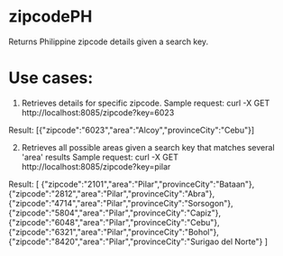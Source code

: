 # zipcodePH

Returns Philippine zipcode details given a search key.

# Use cases:
1. Retrieves details for specific zipcode.
Sample request:
curl -X GET http://localhost:8085/zipcode?key=6023

Result:
[{"zipcode":"6023","area":"Alcoy","provinceCity":"Cebu"}]

2. Retrieves all possible areas given a search key that matches several 'area' results
Sample request:
curl -X GET http://localhost:8085/zipcode?key=pilar

Result:
[
 {"zipcode":"2101","area":"Pilar","provinceCity":"Bataan"},
 {"zipcode":"2812","area":"Pilar","provinceCity":"Abra"},
 {"zipcode":"4714","area":"Pilar","provinceCity":"Sorsogon"},
 {"zipcode":"5804","area":"Pilar","provinceCity":"Capiz"},
 {"zipcode":"6048","area":"Pilar","provinceCity":"Cebu"},
 {"zipcode":"6321","area":"Pilar","provinceCity":"Bohol"},
 {"zipcode":"8420","area":"Pilar","provinceCity":"Surigao del Norte"}
]
